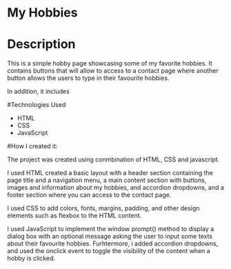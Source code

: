 # My Hobbies

# Description

This is a simple hobby page showcasing some of my favorite hobbies. It contains buttons that will allow to access to a contact page where another button 
allows the users to type in their favourite hobbies. 

In addition, it includes 

#Technologies Used

- HTML
- CSS
- JavaScript


#How I created it:

The project was created using conmbination of HTML, CSS and javascript. 

I used HTML created a basic layout with a header section containing the page title and a navigation menu, a main content section with buttons, 
images and information about my hobbies, and accordion dropdowns, and a footer section where you can access to the contact page. 

I used CSS to add colors, fonts, margins, padding, and other design elements such as flexbox to the HTML content. 
 
I used JavaScript to implement the window prompt() method to display a dialog box with an optional message asking the user to input some texts about
their favourite hobbies. Furhtermore, i added accordion dropdowns, and used the onclick event to toggle the visibility of the content when a hobby 
is clicked.



